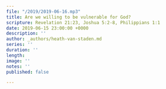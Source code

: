 ```yaml
---
file: "/2019/2019-06-16.mp3"
title: Are we willing to be vulnerable for God?
scripture: Revelation 21:23, Joshua 5:2-8, Philippians 1:1
date: 2019-06-15 23:00:00 +0000
description: ''
author: _authors/heath-van-staden.md
series: ''
duration: ''
length: 
image: ''
notes: ''
published: false

---
```

